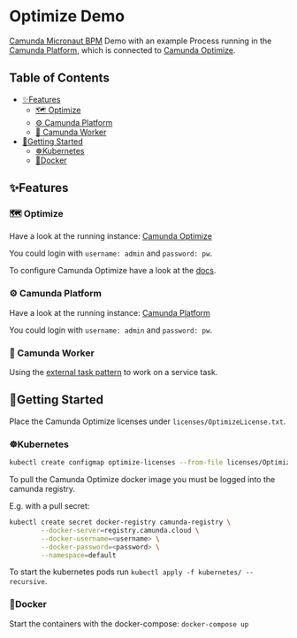 # Optimize Demo  <!-- omit in toc -->

[Camunda Micronaut BPM](https://github.com/camunda-community-hub/micronaut-camunda-bpm) Demo with an example Process running in the [Camunda Platform](https://docs.camunda.org/manual/7.16/), which is connected to [Camunda Optimize](https://docs.camunda.io/docs/components/optimize/what-is-optimize/).

## Table of Contents <!-- omit in toc -->

- [✨Features](#features)
  - [🗺 Optimize](#-optimize)
  - [⚙️ Camunda Platform](#️-camunda-platform)
  - [🔨 Camunda Worker](#-camunda-worker)
- [🚀Getting Started](#getting-started)
  - [☸️Kubernetes](#️kubernetes)
  - [🐳Docker](#docker)

## ✨Features

### 🗺 Optimize

Have a look at the running instance: [Camunda Optimize](http://localhost:8090)

You could login with `username: admin` and `password: pw`.

To configure Camunda Optimize have a look at the [docs](https://docs.camunda.io/docs/self-managed/optimize-deployment/setup/configuration/).

### ⚙️ Camunda Platform

Have a look at the running instance: [Camunda Platform](http://localhost:8080)

You could login with `username: admin` and `password: pw`.

### 🔨 Camunda Worker

Using the [external task pattern](https://docs.camunda.org/manual/7.16/user-guide/process-engine/external-tasks/) to work on a service task.

## 🚀Getting Started

Place the Camunda Optimize licenses under `licenses/OptimizeLicense.txt`.

### ☸️Kubernetes

```sh
kubectl create configmap optimize-licenses --from-file licenses/OptimizeLicense.txt
```

To pull the Camunda Optimize docker image you must be logged into the camunda registry.

E.g. with a pull secret:

```sh
kubectl create secret docker-registry camunda-registry \
        --docker-server=registry.camunda.cloud \
        --docker-username=<username> \
        --docker-password=<password> \
        --namespace=default
```

To start the kubernetes pods run `kubectl apply -f kubernetes/ --recursive`.

### 🐳Docker

Start the containers with the docker-compose: `docker-compose up`
